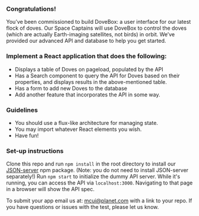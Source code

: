 ### Congratulations!

You’ve been commissioned to build DoveBox: a user interface for our latest flock of doves. Our Space Captains will use DoveBox to control the doves (which are actually Earth-imaging satellites, not birds) in orbit. We’ve provided our advanced API and database to help you get started.

### Implement a React application that does the following:

* Displays a table of Doves on pageload, populated by the API
* Has a Search component to query the API for Doves based on their properties, and displays results in the above-mentioned table.
* Has a form to add new Doves to the database
* Add another feature that incorporates the API in some way.

### Guidelines

* You should use a flux-like architecture for managing state.
* You may import whatever React elements you wish.
* Have fun!

### Set-up instructions

Clone this repo and run `npm install` in the root directory to install our [JSON-server](https://github.com/typicode/json-server) npm package. (Note: you do not need to install JSON-server separately!) Run `npm start` to initialize the dummy API server. While it's running, you can access the API via `localhost:3000`. Navigating to that page in a browser will show the API spec.

To submit your app email us at: mcui@planet.com with a link to your repo. If you have questions or issues with the test, please let us know.
